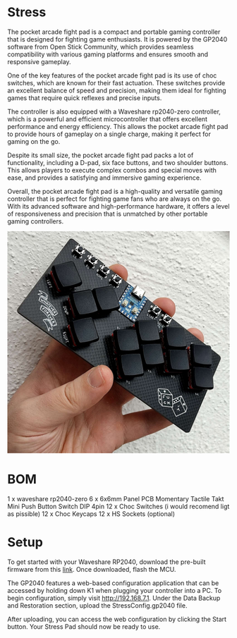 # Stress
The pocket arcade fight pad is a compact and portable gaming controller that is designed for fighting game enthusiasts. It is powered by the GP2040 software from Open Stick Community, which provides seamless compatibility with various gaming platforms and ensures smooth and responsive gameplay.

One of the key features of the pocket arcade fight pad is its use of choc switches, which are known for their fast actuation. These switches provide an excellent balance of speed and precision, making them ideal for fighting games that require quick reflexes and precise inputs.

The controller is also equipped with a Waveshare rp2040-zero controller, which is a powerful and efficient microcontroller that offers excellent performance and energy efficiency. This allows the pocket arcade fight pad to provide hours of gameplay on a single charge, making it perfect for gaming on the go.

Despite its small size, the pocket arcade fight pad packs a lot of functionality, including a D-pad, six face buttons, and two shoulder buttons. This allows players to execute complex combos and special moves with ease, and provides a satisfying and immersive gaming experience.

Overall, the pocket arcade fight pad is a high-quality and versatile gaming controller that is perfect for fighting game fans who are always on the go. With its advanced software and high-performance hardware, it offers a level of responsiveness and precision that is unmatched by other portable gaming controllers.

![This is an image](https://github.com/GroooveBob/Stress/blob/main/pics/IMG_20230307_140611.jpg)

# BOM
1 x waveshare rp2040-zero
6 x 6x6mm Panel PCB Momentary Tactile Takt Mini Push Button Switch DIP 4pin 
12 x Choc Switches (i would recomend ligt as pissible)
12 x Choc Keycaps
12 x HS Sockets (optional)

# Setup
To get started with your Waveshare RP2040, download the pre-built firmware from this [link](https://github.com/OpenStickCommunity/GP2040-CE/releases). Once downloaded, flash the MCU.

The GP2040 features a web-based configuration application that can be accessed by holding down K1 when plugging your controller into a PC. To begin configuration, simply visit http://192.168.7.1. Under the Data Backup and Restoration section, upload the StressConfig.gp2040 file.

After uploading, you can access the web configuration by clicking the Start button. Your Stress Pad should now be ready to use.
